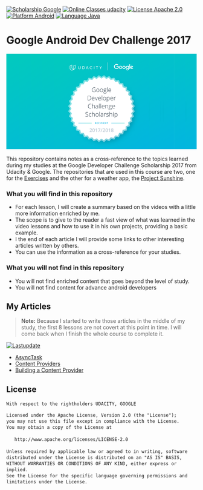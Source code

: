 ﻿[![Scholarship Google](https://img.shields.io/badge/scholarship-Google-brightgreen.svg)](https://www.google.com)
[![Online Classes udacity](https://img.shields.io/badge/online%20classes-Udacity-ff69b4.svg)](https://www.udacity.com)
[![License Apache 2.0](https://img.shields.io/badge/license-Apache%202.0-green.svg)](https://github.com/fjoglar/android-dev-challenge/blob/master/LICENSE.txt)
[![Platform Android](https://img.shields.io/badge/platform-Android-blue.svg)](https://www.android.com)
[![Language Java](https://img.shields.io/badge/language-Java-orange.svg)](https://www.java.com)
# Google Android Dev Challenge 2017

![Google Developer Challenge Scholarship badge](https://raw.githubusercontent.com/kalxasath/android-dev-challenge-2017/master/assets/android-dev-challenge-badge.png)

This repository contains notes as a cross-reference to the topics learned during my studies at the Google Developer Challenge Scholarship 2017 from Udacity & Google. The repositories that are used in this course are two, one for the [Exercises](https://github.com/udacity/ud851-Exercises) and the other for a weather app, the [Project Sunshine](https://github.com/udacity/ud851-Sunshine).

### What you will find in this repository
* For each lesson, I will create a summary based on the videos with a little more information enriched by me.
*  The scope is to give to the reader a fast view of what was learned in the video lessons and how to use it in his own projects, providing a basic example.
* I the end of each article I will provide some links to other interesting articles written by others.
* You can use the information as a cross-reference for your studies.

### What you will not find in this repository
* You will not find enriched content that goes beyond the level of study.
* You will not find content for advance android developers

## My Articles
> **Note:**
> Because I started to write those articles in the middle of my study, the first 8 lessons are not covert at this point in time. I will come back when I finish the whole course to complete it.

[![Lastupdate](https://img.shields.io/badge/last%20updated-on%2020%20December%202017-orange.svg)](https://www.java.com)

* [AsyncTask](https://github.com/kalxasath/android-dev-challenge-2017/blob/master/articles/AsyncTask.md)
* [Content Providers](https://github.com/kalxasath/android-dev-challenge-2017/blob/master/articles/Content%20Providers.md)
* [Building a Content Provider](https://github.com/kalxasath/android-dev-challenge-2017/blob/master/articles/Building%20a%20Content%20Provider)

## License
```
With respect to the rightholders UDACITY, GOOGLE 
```
```
Licensed under the Apache License, Version 2.0 (the "License");
you may not use this file except in compliance with the License.
You may obtain a copy of the License at

   http://www.apache.org/licenses/LICENSE-2.0

Unless required by applicable law or agreed to in writing, software
distributed under the License is distributed on an "AS IS" BASIS,
WITHOUT WARRANTIES OR CONDITIONS OF ANY KIND, either express or implied.
See the License for the specific language governing permissions and
limitations under the License.
```

